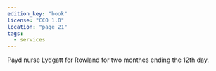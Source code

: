 ```yaml
---
edition_key: "book"
license: "CC0 1.0"
location: "page 21"
tags:
  - services
---
```

Payd nurse Lydgatt for Rowland
for two monthes ending the 12th day.
